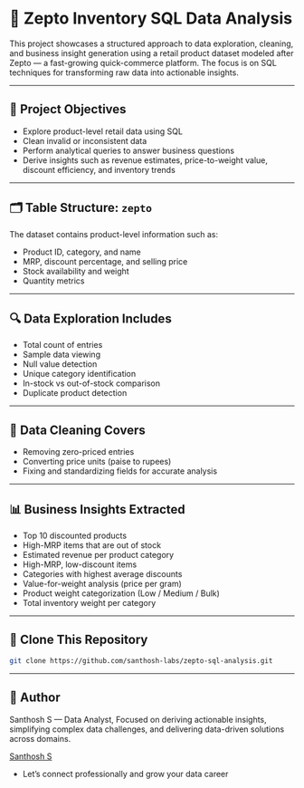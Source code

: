 # 🛒 Zepto Inventory SQL Data Analysis

This project showcases a structured approach to data exploration, cleaning, and business insight generation using a retail product dataset modeled after Zepto — a fast-growing quick-commerce platform. The focus is on SQL techniques for transforming raw data into actionable insights.

---

## 📌 Project Objectives

- Explore product-level retail data using SQL
- Clean invalid or inconsistent data
- Perform analytical queries to answer business questions
- Derive insights such as revenue estimates, price-to-weight value, discount efficiency, and inventory trends

---

## 🗂️ Table Structure: `zepto`

The dataset contains product-level information such as:
- Product ID, category, and name
- MRP, discount percentage, and selling price
- Stock availability and weight
- Quantity metrics

---

## 🔍 Data Exploration Includes

- Total count of entries
- Sample data viewing
- Null value detection
- Unique category identification
- In-stock vs out-of-stock comparison
- Duplicate product detection

---

## 🧹 Data Cleaning Covers

- Removing zero-priced entries
- Converting price units (paise to rupees)
- Fixing and standardizing fields for accurate analysis

---

## 📊 Business Insights Extracted

- Top 10 discounted products
- High-MRP items that are out of stock
- Estimated revenue per product category
- High-MRP, low-discount items
- Categories with highest average discounts
- Value-for-weight analysis (price per gram)
- Product weight categorization (Low / Medium / Bulk)
- Total inventory weight per category
  
---


## 🚀 Clone This Repository

```bash
git clone https://github.com/santhosh-labs/zepto-sql-analysis.git
```
---
## 👤 Author

Santhosh S — Data Analyst, Focused on deriving actionable insights, simplifying complex data challenges, and delivering data-driven solutions across domains.

[Santhosh S](https://www.linkedin.com/in/santhosh-portfolio)  
- Let’s connect professionally and grow your data career



